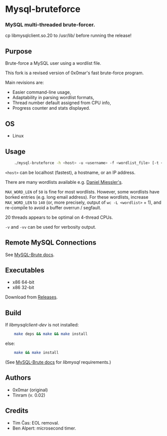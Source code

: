 
# Mysql-bruteforce

### MySQL multi-threaded brute-forcer.

cp libmysqlclient.so.20 to /usr/lib/ before running the release!

## Purpose

Brute-force a MySQL user using a wordlist file.

This fork is a revised version of 0x0mar's fast brute-force program.

Main revisions are:

+ Easier command-line usage,
+ Adaptability in parsing wordlist formats,
+ Thread number default assigned from CPU info,
+ Progress counter and stats displayed.


## OS

+ Linux


## Usage

```bash
    ./mysql-bruteforce -h <host> -u <username> -f <wordlist_file> [-t <num_threads>] [-p <port>] [-v]
```

`<host>` can be localhost (fastest), a hostname, or an IP address.

There are many wordlists available e.g. [Daniel Miessler's](https://github.com/danielmiessler/SecLists/tree/master/Passwords).

`MAX_WORD_LEN` of `50` is fine for most wordlists. However, some wordlists have borked entries (e.g. long email address). For these wordlists, increase `MAX_WORD_LEN` to `140` (or, more precisely, output of `wc -L <wordlist>` + 1), and re-compile to avoid a buffer overrun / segfault.

20 threads appears to be optimal on 4-thread CPUs.

`-v` and `-vv` can be used for verbosity output.


## Remote MySQL Connections

See [MySQL-Brute docs](https://github.com/Tinram/MySQL-Brute/blob/master/README.md).


## Executables

+ x86 64-bit
+ x86 32-bit

Download from [Releases](https://github.com/Tinram/Mysql-bruteforce/releases/latest).


## Build

If *libmysqlclient-dev* is not installed:

```bash
    make deps && make && make install
```

else:

```bash
    make && make install
```

(See [MySQL-Brute docs](https://github.com/Tinram/MySQL-Brute/blob/master/README.md) for *libmysql* requirements.)


## Authors

+ 0x0mar (original)
+ Tinram (v. 0.02)


## Credits

+ Tim Čas: EOL removal.
+ Ben Alpert: microsecond timer.
